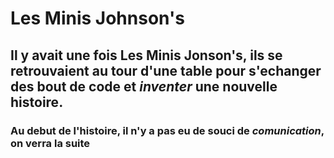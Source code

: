 # Les Minis Johnson's
## Il y avait une fois Les Minis Jonson's, **ils se retrouvaient** au tour d'une table pour s'echanger des bout de code et *inventer* une nouvelle histoire. 
### Au debut de l'histoire, il n'y a pas eu de souci de ***comunication***, on verra la suite
